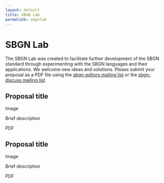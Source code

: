 ```yaml
---
layout: default
title: SBGN Lab
permalink: sbgnlab
---
```


# SBGN Lab

The SBGN Lab was created to facilitate further development of the SBGN standard through experimenting with the SBGN languages and their applications. We welcome new ideas and solutions. Please submit your proposal as a PDF file using the [sbgn-editors mailing list](mailto:sbgn-editors@googlegroups.com) or the [sbgn-discuss mailing list](mailto:sbgn-discuss@googlegroups.com).

## Proposal title

Image  

Brief description  

PDF  

## Proposal title

Image  

Brief description  

PDF  
